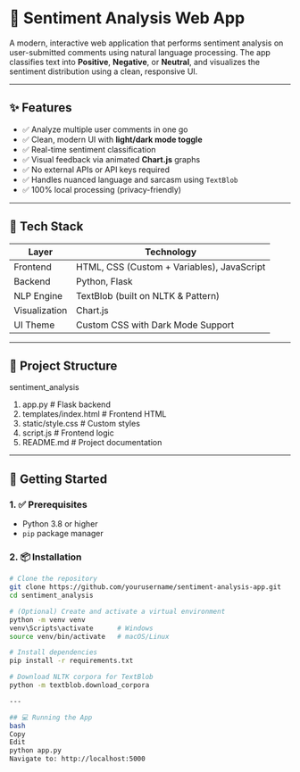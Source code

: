 # 🧠 Sentiment Analysis Web App

A modern, interactive web application that performs sentiment analysis on user-submitted comments using natural language processing. The app classifies text into **Positive**, **Negative**, or **Neutral**, and visualizes the sentiment distribution using a clean, responsive UI.

---

## ✨ Features

- ✅ Analyze multiple user comments in one go
- ✅ Clean, modern UI with **light/dark mode toggle**
- ✅ Real-time sentiment classification
- ✅ Visual feedback via animated **Chart.js** graphs
- ✅ No external APIs or API keys required
- ✅ Handles nuanced language and sarcasm using `TextBlob`
- ✅ 100% local processing (privacy-friendly)

---

## 🧰 Tech Stack

|    Layer      |                Technology                     |
|---------------|---------------------------------------------- |
| Frontend      | HTML, CSS (Custom + Variables), JavaScript    |
| Backend       | Python, Flask                                 |
| NLP Engine    | TextBlob (built on NLTK & Pattern)            |
| Visualization | Chart.js                                      |
| UI Theme      | Custom CSS with Dark Mode Support             |

---

## 📁 Project Structure

sentiment_analysis

1. app.py # Flask backend
2. templates/index.html # Frontend HTML
3. static/style.css # Custom styles
4. script.js # Frontend logic
5. README.md # Project documentation

---

## 🚀 Getting Started

### 1. ✅ Prerequisites

- Python 3.8 or higher
- `pip` package manager

### 2. 📦 Installation

```bash
# Clone the repository
git clone https://github.com/yourusername/sentiment-analysis-app.git
cd sentiment_analysis

# (Optional) Create and activate a virtual environment
python -m venv venv
venv\Scripts\activate      # Windows
source venv/bin/activate   # macOS/Linux

# Install dependencies
pip install -r requirements.txt

# Download NLTK corpora for TextBlob
python -m textblob.download_corpora

---

## 💻 Running the App
bash
Copy
Edit
python app.py
Navigate to: http://localhost:5000

